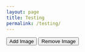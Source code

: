 ```yaml
---
layout: page
title: Testing
permalink: /testing/
---
```


<button id="addButton">Add Image</button>
    <button id="removeButton">Remove Image</button>
    <div id="imageContainer"></div>

<script>
    document.getElementById('addButton').addEventListener('click', function() {
        const img = document.createElement('img');
        img.src = 'https://cars.usnews.com/static/images/Auto/izmo/i159615770/2024_honda_civic_hatchback_sideview.jpg'; // Replace with your image URL
        img.alt = 'Image';
        document.getElementById('imageContainer').appendChild(img);
    });

    document.getElementById('removeButton').addEventListener('click', function() {
        const container = document.getElementById('imageContainer');
        const lastImage = container.lastElementChild;
        if (lastImage) {
            container.removeChild(lastImage);
        } else {
            alert("No images to remove!");
        }
    });
</script>